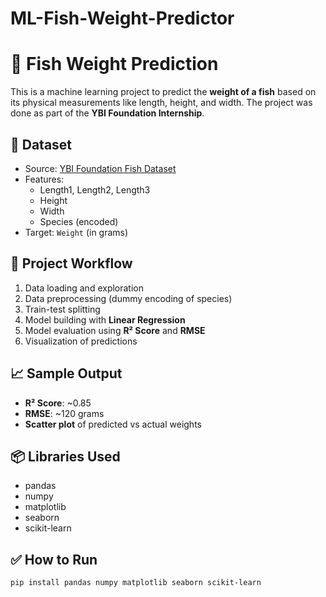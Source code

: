 # ML-Fish-Weight-Predictor
# 🎣 Fish Weight Prediction

This is a machine learning project to predict the **weight of a fish** based on its physical measurements like length, height, and width. The project was done as part of the **YBI Foundation Internship**.

## 📁 Dataset

- Source: [YBI Foundation Fish Dataset](https://raw.githubusercontent.com/YBIFoundation/Dataset/main/Fish.csv)
- Features:
  - Length1, Length2, Length3
  - Height
  - Width
  - Species (encoded)
- Target: `Weight` (in grams)

## 🚀 Project Workflow

1. Data loading and exploration
2. Data preprocessing (dummy encoding of species)
3. Train-test splitting
4. Model building with **Linear Regression**
5. Model evaluation using **R² Score** and **RMSE**
6. Visualization of predictions

## 📈 Sample Output

- **R² Score**: ~0.85  
- **RMSE**: ~120 grams  
- **Scatter plot** of predicted vs actual weights

## 📦 Libraries Used

- pandas
- numpy
- matplotlib
- seaborn
- scikit-learn

## ✅ How to Run

```bash
pip install pandas numpy matplotlib seaborn scikit-learn
